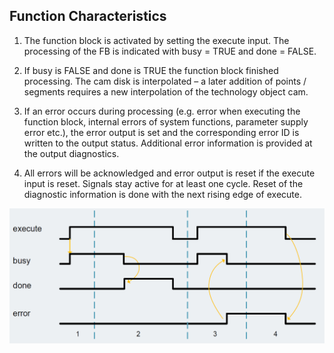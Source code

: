 ## Function Characteristics

1. The function block is activated by setting the execute input.
The processing of the FB is indicated with busy = TRUE and done = FALSE.

2. If busy is FALSE and done is TRUE the function block finished processing. The
cam disk is interpolated – a later addition of points / segments requires a new
interpolation of the technology object cam.

3. If an error occurs during processing (e.g. error when executing the function
block, internal errors of system functions, parameter supply error etc.), the
error output is set and the corresponding error ID is written to the output status.
Additional error information is provided at the output diagnostics.

4. All errors will be acknowledged and error output is reset if the execute input is
reset. Signals stay active for at least one cycle. Reset of the diagnostic
information is done with the next rising edge of execute.

![TimingDiagram](../images/function_characteristics.png)
